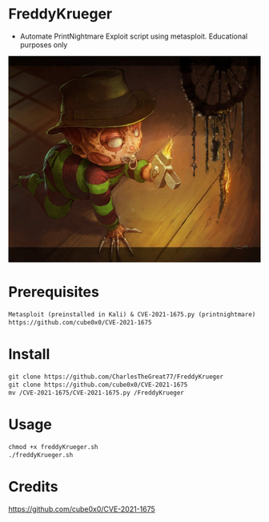 # FreddyKrueger
* Automate PrintNightmare Exploit script using metasploit. Educational purposes only

![Image description](https://github.com/CharlesTheGreat77/FreddyKrueger/blob/main/E32AC7EA-9DF6-4E46-A901-98ACBC7C63CC.jpeg)

# Prerequisites
```
Metasploit (preinstalled in Kali) & CVE-2021-1675.py (printnightmare)
https://github.com/cube0x0/CVE-2021-1675
```

# Install
```
git clone https://github.com/CharlesTheGreat77/FreddyKrueger
git clone https://github.com/cube0x0/CVE-2021-1675
mv /CVE-2021-1675/CVE-2021-1675.py /FreddyKrueger
```
# Usage
```
chmod +x freddyKrueger.sh
./freddyKrueger.sh
```

# Credits
https://github.com/cube0x0/CVE-2021-1675
